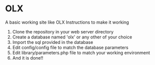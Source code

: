 # OLX
A basic working site like OLX
Instructions to make it working
1. Clone the repository in your web server directory
2. Create a database named 'olx' or any other of your choice
3. Import the sql provided in the database
4. Edit config/config file to match the database parameters
5. Edit library/parameters.php file to match your working environment
6. And it is done!!
